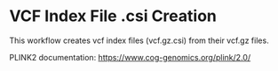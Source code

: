 # VCF Index File .csi Creation

This workflow creates vcf index files (vcf.gz.csi) from their vcf.gz files.

PLINK2 documentation: https://www.cog-genomics.org/plink/2.0/
